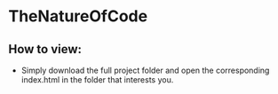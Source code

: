 <h1>TheNatureOfCode</h1>

<h2>How to view:<br></h2>
  <ul><li>Simply download the full project folder and open the corresponding index.html in the folder that interests you.</li></ul>
